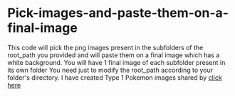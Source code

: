 # Pick-images-and-paste-them-on-a-final-image
This code will pick the png images present in the subfolders of the root_path you provided and will paste them on a final image which has a white background. You will have 1 final image of each subfolder present in its own folder
You need just to modify the root_path according to your folder's directory.
I have created Type 1 Pokemon images shared by [click here]([https://www.kaggle.com/your-kaggle-data-link](https://www.kaggle.com/datasets/vishalsubbiah/pokemon-images-and-types)https://www.kaggle.com/datasets/vishalsubbiah/pokemon-images-and-types)
